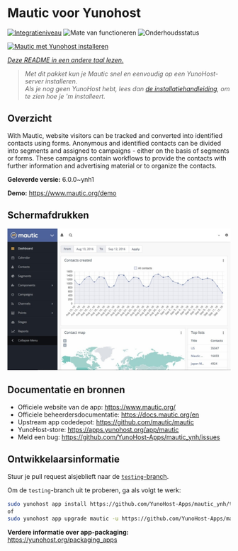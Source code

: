 <!--
NB: Deze README is automatisch gegenereerd door <https://github.com/YunoHost/apps/tree/master/tools/readme_generator>
Hij mag NIET handmatig aangepast worden.
-->

# Mautic voor Yunohost

[![Integratieniveau](https://apps.yunohost.org/badge/integration/mautic)](https://ci-apps.yunohost.org/ci/apps/mautic/)
![Mate van functioneren](https://apps.yunohost.org/badge/state/mautic)
![Onderhoudsstatus](https://apps.yunohost.org/badge/maintained/mautic)

[![Mautic met Yunohost installeren](https://install-app.yunohost.org/install-with-yunohost.svg)](https://install-app.yunohost.org/?app=mautic)

*[Deze README in een andere taal lezen.](./ALL_README.md)*

> *Met dit pakket kun je Mautic snel en eenvoudig op een YunoHost-server installeren.*  
> *Als je nog geen YunoHost hebt, lees dan [de installatiehandleiding](https://yunohost.org/install), om te zien hoe je 'm installeert.*

## Overzicht

With Mautic, website visitors can be tracked and converted into identified contacts using forms. Anonymous and identified contacts can be divided into segments and assigned to campaigns - either on the basis of segments or forms. These campaigns contain workflows to provide the contacts with further information and advertising material or to organize the contacts.


**Geleverde versie:** 6.0.0~ynh1

**Demo:** <https://www.mautic.org/demo>

## Schermafdrukken

![Schermafdrukken van Mautic](./doc/screenshots/mautic-Screenshots.jpg)

## Documentatie en bronnen

- Officiele website van de app: <https://www.mautic.org/>
- Officiele beheerdersdocumentatie: <https://docs.mautic.org/en>
- Upstream app codedepot: <https://github.com/mautic/mautic>
- YunoHost-store: <https://apps.yunohost.org/app/mautic>
- Meld een bug: <https://github.com/YunoHost-Apps/mautic_ynh/issues>

## Ontwikkelaarsinformatie

Stuur je pull request alsjeblieft naar de [`testing`-branch](https://github.com/YunoHost-Apps/mautic_ynh/tree/testing).

Om de `testing`-branch uit te proberen, ga als volgt te werk:

```bash
sudo yunohost app install https://github.com/YunoHost-Apps/mautic_ynh/tree/testing --debug
of
sudo yunohost app upgrade mautic -u https://github.com/YunoHost-Apps/mautic_ynh/tree/testing --debug
```

**Verdere informatie over app-packaging:** <https://yunohost.org/packaging_apps>
